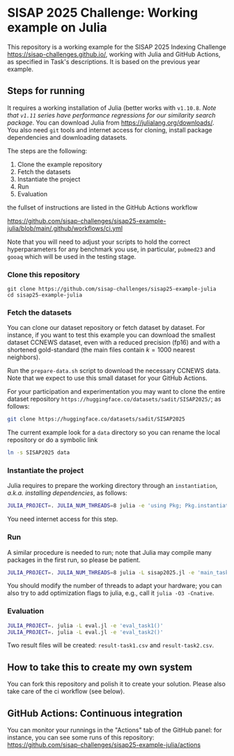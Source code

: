 # SISAP 2025 Challenge: Working example on Julia 

This repository is a working example for the SISAP 2025 Indexing Challenge <https://sisap-challenges.github.io/>, working with Julia and GitHub Actions, as specified in Task's descriptions. It is based on the previous year example.

## Steps for running
It requires a working installation of Julia (better works with `v1.10.8`. _Note that `v1.11` series have performance regressions for our similarity search package_. 
You can download Julia from <https://julialang.org/downloads/>. You also need `git` tools and internet access for cloning, install package dependencies and downloading datasets.

The steps are the following:

1. Clone the example repository
2. Fetch the datasets
3. Instantiate the project
4. Run
5. Evaluation

the fullset of instructions are listed in the GitHub Actions workflow

<https://github.com/sisap-challenges/sisap25-example-julia/blob/main/.github/workflows/ci.yml>

Note that you will need to adjust your scripts to hold the correct hyperparameters for any benchmark you use, in particular, `pubmed23` and `gooaq` which will be used in the testing stage.

### Clone this repository
```base
git clone https://github.com/sisap-challenges/sisap25-example-julia
cd sisap25-example-julia
```

### Fetch the datasets
You can clone our dataset repository or fetch dataset by dataset. For instance, if you want to test this example you can download the smallest dataset CCNEWS dataset, even with a reduced precision (fp16) and with a shortened gold-standard (the main files contain $k=1000$ nearest neighbors).

Run the `prepare-data.sh` script to download the necessary CCNEWS data. Note that we expect to use this small dataset for your GitHub Actions.

For your participation and experimentation you may want to clone the entire dataset repository `https://huggingface.co/datasets/sadit/SISAP2025/`; 
as follows:

```bash
git clone https://huggingface.co/datasets/sadit/SISAP2025
```

The current example look for a `data` directory so you can rename the local repository or do a symbolic link
```bash
ln -s SISAP2025 data 
```

### Instantiate the project
Julia requires to prepare the working directory through an `instantiation`, _a.k.a. installing dependencies_, as follows:

```bash
JULIA_PROJECT=. JULIA_NUM_THREADS=8 julia -e 'using Pkg; Pkg.instantiate()'
```

You need internet access for this step.

### Run
A similar procedure is needed to run; note that Julia may compile many packages in the first run, so please be patient.
```bash
JULIA_PROJECT=. JULIA_NUM_THREADS=8 julia -L sisap2025.jl -e 'main_task1(); main_task2()'
```

You should modify the number of threads to adapt your hardware; you can also try to add optimization flags to julia, e.g., call it `julia -O3 -Cnative`. 

### Evaluation
```bash
JULIA_PROJECT=. julia -L eval.jl -e 'eval_task1()'
JULIA_PROJECT=. julia -L eval.jl -e 'eval_task2()'
```

Two result files will be created: `result-task1.csv` and `result-task2.csv`.

## How to take this to create my own system
You can fork this repository and polish it to create your solution. Please also take care of the ci workflow (see below).

## GitHub Actions: Continuous integration 

You can monitor your runnings in the "Actions" tab of the GitHub panel: for instance, you can see some runs of this repository:
<https://github.com/sisap-challenges/sisap25-example-julia/actions>

 
